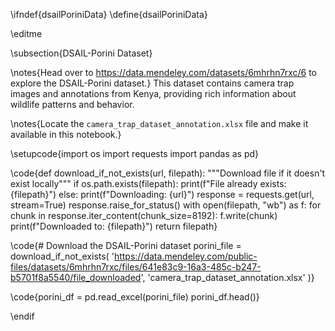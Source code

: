 \ifndef{dsailPoriniData}
\define{dsailPoriniData}

\editme

\subsection{DSAIL-Porini Dataset}

\notes{Head over to https://data.mendeley.com/datasets/6mhrhn7rxc/6 to explore the DSAIL-Porini dataset.} This dataset contains camera trap images and annotations from Kenya, providing rich information about wildlife patterns and behavior.

\notes{Locate the `camera_trap_dataset_annotation.xlsx` file and make it available in this notebook.}

\setupcode{import os
import requests
import pandas as pd}

\code{def download_if_not_exists(url, filepath):
    """Download file if it doesn't exist locally"""
    if os.path.exists(filepath):
        print(f"File already exists: {filepath}")
    else:
        print(f"Downloading: {url}")
        response = requests.get(url, stream=True)
        response.raise_for_status()
        with open(filepath, "wb") as f:
            for chunk in response.iter_content(chunk_size=8192):
                f.write(chunk)
        print(f"Downloaded to: {filepath}")
    return filepath}

\code{# Download the DSAIL-Porini dataset
porini_file = download_if_not_exists(
    'https://data.mendeley.com/public-files/datasets/6mhrhn7rxc/files/641e83c9-16a3-485c-b247-b5701f8a5540/file_downloaded', 
    'camera_trap_dataset_annotation.xlsx'
)}

\code{porini_df = pd.read_excel(porini_file)
porini_df.head()}

\endif


